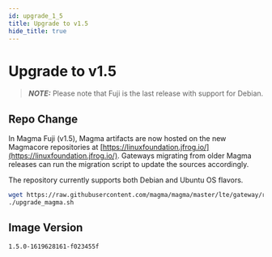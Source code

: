 ```yaml
---
id: upgrade_1_5
title: Upgrade to v1.5
hide_title: true
---
```


# Upgrade to v1.5

> **_NOTE:_** Please note that Fuji is the last release with support for Debian.

## Repo Change

In Magma Fuji (v1.5), Magma artifacts are now hosted on the new Magmacore repositories at
[https://linuxfoundation.jfrog.io/](https://linuxfoundation.jfrog.io/).
Gateways migrating from older Magma releases can run the migration script to update the sources accordingly.

The repository currently supports both Debian and Ubuntu OS flavors.

```bash
wget https://raw.githubusercontent.com/magma/magma/master/lte/gateway/release/upgrade_magma.sh
./upgrade_magma.sh
```

## Image Version

`1.5.0-1619628161-f023455f`
